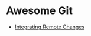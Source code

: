 # Awesome Git
* [Integrating Remote Changes](https://www.git-tower.com/learn/git/ebook/en/command-line/remote-repositories/integrating-remote-changes/)

